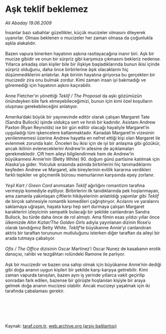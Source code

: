 # Aşk teklif beklemez

*Ali Abaday 19.06.2009*

<div class="taraf_structure_2col_1zq">
<div class="margen_n">



 <p>İnsanlar bazı sabahlar güzellikler, küçük mucizeler olmasını dileyerek uyanırlar. Olması beklenen o mucizeler her zaman olmasa da çoğunlukla aşkla alakalıdır. <br/><br/>Bazen vapura binerken hayatının aşkına rastlayacağına inanır biri. Aşk bir mucize gibidir ve onun bir sürpriz gibi karşımıza çıkmasını bekleriz nedense. Yıllarca arkadaş olan kişiler bile bir ilişkiye başladıklarında bunun ikisi içinde sürpriz olduğunu, daha önce birbirlerine âşık olacaklarını hiç düşünmediklerini anlatırlar. Aşk birinin hayatına giriyorsa bu gerçekten bir mucizedir zira onu bulmak zordur. Kimi zaman insan iyi bakmadığı ve göremediği için hayatının aşkını kaçırabilir. <br/><br/>Anne Fletcher’ın yönettiği <i>Teklif / The Proposal</i> da aşkı gözümüzün önündeyken bile fark etmeyebileceğimizi, bunun için kimi özel koşulların oluşması gerekebileceğini anlatıyor. <br/><br/>Amerika’daki büyük bir yayınevinde editör olarak çalışan Margaret Tate (Sandra Bullock) işinde oldukça sert ve hırslı bir kadındır. Asistanı Andrew Paxton (Ryan Reynolds) ise bir gün editör olacağı hayaliyle Margaret’in uyguladığı tüm işkencelere katlanmaktadır. Kanadalı Margaret’in vizesinin yenilenmemesi üzerine Andrew hayatta en nefret ettiği kişi olan Margaret ile evlenmek zorunda kalır. Önceleri bu ikisi için de iyi bir anlaşma gibi gözükür, ancak ikilinin evleneceklerini Andrew’in ailesine de açıklamaları gerekmektedir. Çift hem aileyi bilgilendirmek hem de Andrew’in büyükannesi Annie’nin (Betty White) 90. doğum günü partisine katılmak için Alaska’ya gider. Yolculuk sırasında aslında birbirlerini hiç tanımadıklarını keşfeden Andrew ve Margaret, aile bireylerinin evlilik kararına verdikleri farklı tepkiler ve göçmenlik bürosu memurlarının karşısında epey zorlanır.<i> <br/><br/>Yeşil Kart / Green Card</i> anımsatan <i>Teklif</i> ağırlığını romantizm tarafına vermeyip komediyle eşitliyor. Birbirlerini ilk tanıdıklarında pek hoşlanmayan, ama zamanla yakınlaşan çiftlerin hikâyelerinin anlatıldığı yapımlar gibi <i>Teklif</i> de birçok sahnesiyle romantik komedileri çağrıştırıyor. Acılarını ve yaralarını saklamaya uğraşan, hayata karşı hep sert durmaya çalışan Margaret karakterini izleyicinin sempatik bulacağı bir şekilde canlandıran Sandra Bullock, bu türde daha önce de rol almıştı. Ama filmin esas yıldızı yıllar önce ülkemizde <i>Altın Kızlar/The Golden Girls</i> adıyla yayınlanan dizinin Rose’u olarak tanıdığımız Betty White. <i>Teklif</i>’te büyükanne Annie’yi canlandıran aktris bir taraftan torununun mutluluğunu isterken diğer taraftan da aileyi bir arada tutmaya çabalıyor.<i> <br/><br/>Ofis / The Office</i> dizisinin Oscar Martinez’i Oscar Nunez de kasabanın erotik dansçısı, rahibi ve tezgâhtarı rolündeki Ramone ile parlıyor. <br/><br/>Aşk bir mucizedir ve bazen ona sahip olmak için büyükanne Annie’nin dediği gibi doğa ananın uygun kişileri bir şekilde karşı karşıya getirebilir. Kimi zaman vapurda tanışılan, bazen aynı iş yerinde yıllarca vakit geçirilip sonradan fark edilen, bazense bir görüşte hoşlanılan kişiyle bir araya gelmek doğa ananın mucizesi olabilir. Ancak mucizeyi yaşatmak için iki tarafında çabalaması gerekir.</p>
<br/>
<br/>
<br/>



<br/>


<div id="taraf_not">
</div>

</div>


</div>

Kaynak: [taraf.com.tr](http://taraf.com.tr:80/makale/6129.htm), [web.archive.org (arşiv bağlantısı)](http://web.archive.org/web/20091206021047/http://taraf.com.tr:80/makale/6129.htm)
